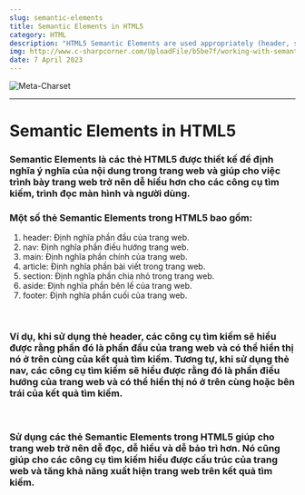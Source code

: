 ```yaml
---
slug: semantic-elements
title: Semantic Elements in HTML5
category: HTML
description: "HTML5 Semantic Elements are used appropriately (header, section, footer, main...)."
img: http://www.c-sharpcorner.com/UploadFile/b5be7f/working-with-semantic-elements-in-html5-with-layout-examples/Images/html5Structure.PNG
date: 7 April 2023
---
```


![Meta-Charset](http://www.c-sharpcorner.com/UploadFile/b5be7f/working-with-semantic-elements-in-html5-with-layout-examples/Images/html5Structure.PNG)

---

# Semantic Elements in HTML5

### Semantic Elements là các thẻ HTML5 được thiết kế để định nghĩa ý nghĩa của nội dung trong trang web và giúp cho việc trình bày trang web trở nên dễ hiểu hơn cho các công cụ tìm kiếm, trình đọc màn hình và người dùng.
### Một số thẻ Semantic Elements trong HTML5 bao gồm:
1. header: Định nghĩa phần đầu của trang web.
2. nav: Định nghĩa phần điều hướng trang web.
3. main: Định nghĩa phần chính của trang web.
4. article: Định nghĩa phần bài viết trong trang web.
5. section: Định nghĩa phần chia nhỏ trong trang web.
6. aside: Định nghĩa phần bên lề của trang web.
7. footer: Định nghĩa phần cuối của trang web.
<br>

### Ví dụ, khi sử dụng thẻ header, các công cụ tìm kiếm sẽ hiểu được rằng phần đó là phần đầu của trang web và có thể hiển thị nó ở trên cùng của kết quả tìm kiếm. Tương tự, khi sử dụng thẻ nav, các công cụ tìm kiếm sẽ hiểu được rằng đó là phần điều hướng của trang web và có thể hiển thị nó ở trên cùng hoặc bên trái của kết quả tìm kiếm.
<br>

### Sử dụng các thẻ Semantic Elements trong HTML5 giúp cho trang web trở nên dễ đọc, dễ hiểu và dễ bảo trì hơn. Nó cũng giúp cho các công cụ tìm kiếm hiểu được cấu trúc của trang web và tăng khả năng xuất hiện trang web trên kết quả tìm kiếm.

